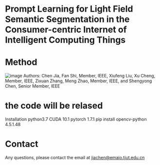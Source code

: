 # Prompt Learning for Light Field Semantic Segmentation in the Consumer-centric Internet of Intelligent Computing Things
# Method #
![image](https://github.com/jiachen0620/Prompt-Learning-for-Light-Field-Semantic-Segmentation/assets/23238674/991e20d3-a036-4c7d-b2f9-f3d3b090f4bf)
Authors: Chen Jia, Fan Shi, Member, IEEE, Xiufeng Liu, Xu Cheng, Member, IEEE, Zixuan Zhang, Meng Zhao, Member, IEEE, and Shengyong Chen, Senior Member, IEEE
# the code will be relased # 
Installation
python3.7
CUDA 10.1
pytorch 1.7.1
pip install opencv-python 4.5.1.48
# Contact #
Any questions, please contact the email at jiachen@emaio.tjut.edu.cn
